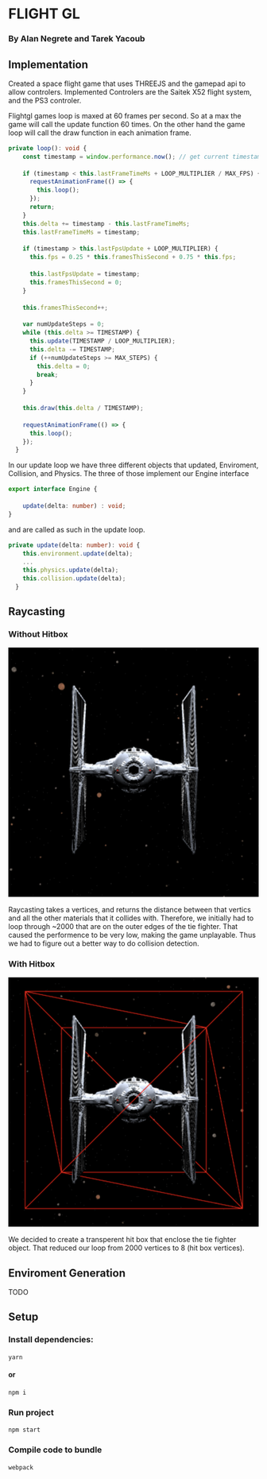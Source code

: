 # FLIGHT GL
### By Alan Negrete and Tarek Yacoub

## Implementation

Created a space flight game that uses THREEJS and the gamepad api to allow controlers. Implemented Controlers are the Saitek X52 flight system,
and the PS3 controler.

Flightgl games loop is maxed at 60 frames per second. So at a max the game will call the update function 60 times. On the other hand the game loop will call the draw function in each animation frame.

```typescript
private loop(): void {
    const timestamp = window.performance.now(); // get current timestamp

    if (timestamp < this.lastFrameTimeMs + LOOP_MULTIPLIER / MAX_FPS) {
      requestAnimationFrame(() => {
        this.loop();
      });
      return;
    }
    this.delta += timestamp - this.lastFrameTimeMs;
    this.lastFrameTimeMs = timestamp;

    if (timestamp > this.lastFpsUpdate + LOOP_MULTIPLIER) {
      this.fps = 0.25 * this.framesThisSecond + 0.75 * this.fps;

      this.lastFpsUpdate = timestamp;
      this.framesThisSecond = 0;
    }

    this.framesThisSecond++;

    var numUpdateSteps = 0;
    while (this.delta >= TIMESTAMP) {
      this.update(TIMESTAMP / LOOP_MULTIPLIER);
      this.delta -= TIMESTAMP;
      if (++numUpdateSteps >= MAX_STEPS) {
        this.delta = 0;
        break;
      }
    }

    this.draw(this.delta / TIMESTAMP);

    requestAnimationFrame(() => {
      this.loop();
    });
  }
```

In our update loop we have three different objects that updated, Enviroment, Collision, and Physics. The three of those implement our Engine interface

```typescript
export interface Engine {

    update(delta: number) : void;
}
```

and are called as such in the update loop.

```typescript
private update(delta: number): void {
    this.environment.update(delta);
    ...
    this.physics.update(delta);
    this.collision.update(delta);
  }
```

## Raycasting

### Without Hitbox

![With hit box](./assets/wohitbox.png)

Raycasting takes a vertices, and returns the distance between that vertics and all the other materials that it collides with. Therefore, we initially had to loop through ~2000 that are on the outer edges of the tie fighter. That caused the performence to be very low, making the game unplayable. Thus we had to figure out a better way to do collision detection.

### With Hitbox

![With hit box](./assets/whitbox.png)

We decided to create a transperent hit box that enclose the tie fighter object. That reduced our loop from 2000 vertices to 8 (hit box vertices).

## Enviroment Generation

TODO

## Setup

<h3>Install dependencies:</h3>

    yarn

<h4>or</h4>

    npm i

<h3>Run project</h3>

    npm start

<h3>Compile code to bundle</h3>

    webpack